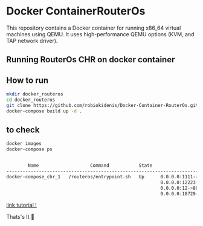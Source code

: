 # Docker ContainerRouterOs
This repository contains a Docker container for running x86_64 virtual machines using QEMU. It uses high-performance QEMU options (KVM, and TAP network driver).


## Running RouterOs CHR on docker container

## How to run
```bash
mkdir docker_routeros
cd docker_routeros
git clone https://github.com/robiokidenis/Docker-Container-RouterOs.git
docker-compose build up -d .
```

## to check 
```bash
docker images
docker-compose ps


        Name                   Command           State                                                            Ports
---------------------------------------------------------------------------------------------------------------------------------------------------------------------------------
docker-compose_chr_1   /routeros/entrypoint.sh   Up      0.0.0.0:1111->1194/tcp,:::1111->1194/tcp, 1701/tcp, 1723/tcp, 21/tcp, 0.0.0.0:2222->22/tcp,:::2222->22/tcp,
                                                         0.0.0.0:12223->23/tcp,:::12223->23/tcp, 443/tcp, 4500/udp, 50/tcp, 500/udp, 51/tcp, 5900/tcp,
                                                         0.0.0.0:12->80/tcp,:::1610->80/tcp, 0.0.0.0:1212->8291/tcp,:::1212->8291/tcp, 0.0.0.0:18728->8728/tcp,:::18728->8728/tcp,
                                                         0.0.0.0:18729->8729/tcp,:::18729->8729/tcp


```
 [link tutorial !](robiokidenis.medium.com) 

Thats's It :star_struck:

